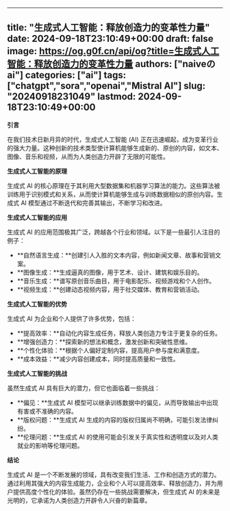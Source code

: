 
---
title: "生成式人工智能：释放创造力的变革性力量"
date: 2024-09-18T23:10:49+00:00
draft: false
image: https://og.g0f.cn/api/og?title=生成式人工智能：释放创造力的变革性力量
authors: ["naiveのai"]
categories: ["ai"]
tags: ["chatgpt","sora","openai","Mistral AI"]
slug: "20240918231049"
lastmod: 2024-09-18T23:10:49+00:00
---
**引言**

在我们技术日新月异的时代，生成式人工智能 (AI) 正在迅速崛起，成为变革行业的强大力量。这种创新的技术类型使计算机能够生成新的、原创的内容，如文本、图像、音乐和视频，从而为人类创造力开辟了无限的可能性。

**生成式人工智能的原理**

生成式 AI 的核心原理在于其利用大型数据集和机器学习算法的能力。这些算法被训练用于识别模式和关系，从而使计算机能够生成与训练数据相似的原创内容。生成式 AI 模型通过不断迭代和完善其输出，不断学习和改进。

**生成式人工智能的应用**

生成式 AI 的应用范围极其广泛，跨越各个行业和领域。以下是一些最引人注目的例子：

- **自然语言生成：**创建引人入胜的文本内容，例如新闻文章、故事和营销文案。
- **图像生成：**生成逼真的图像，用于艺术、设计、建筑和娱乐目的。
- **音乐生成：**谱写原创音乐曲目，用于电影配乐、视频游戏和个人创作。
- **视频生成：**创建动态视频内容，用于社交媒体、教育和营销活动。

**生成式人工智能的优势**

生成式 AI 为企业和个人提供了许多优势，包括：

- **提高效率：**自动化内容生成任务，释放人类创造力专注于更复杂的任务。
- **增强创造力：**探索新的想法和概念，激发创新和突破性思维。
- **个性化体验：**根据个人偏好定制内容，提高用户参与度和满意度。
- **成本效益：**减少内容创建成本，同时提高质量和一致性。

**生成式人工智能的挑战**

虽然生成式 AI 具有巨大的潜力，但它也面临着一些挑战：

- **偏见：**生成式 AI 模型可以继承训练数据中的偏见，从而导致输出中出现有害或不准确的内容。
- **版权问题：**生成式 AI 生成的内容的版权归属尚不明确，可能引发法律纠纷。
- **伦理问题：**生成式 AI 的使用可能会引发关于真实性和透明度以及对人类就业的影响等伦理问题。

**结论**

生成式 AI 是一个不断发展的领域，具有改变我们生活、工作和创造方式的潜力。通过利用其强大的内容生成能力，企业和个人可以提高效率、释放创造力，并为用户提供高度个性化的体验。虽然仍存在一些挑战需要解决，但生成式 AI 的未来是光明的，它承诺为人类创造力开辟令人兴奋的新篇章。